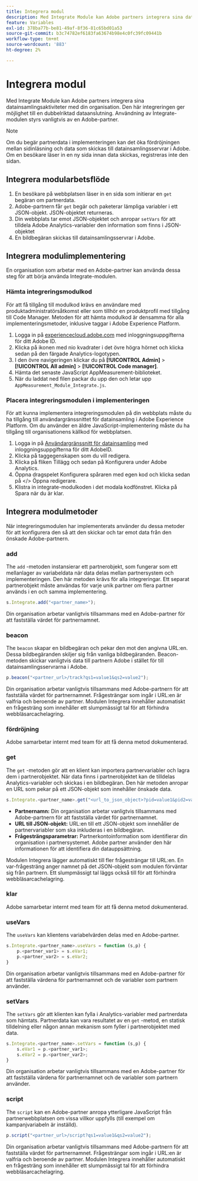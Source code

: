 ```yaml
---
title: Integrera modul
description: Med Integrate Module kan Adobe partners integrera sina datainsamlingsaktiviteter med din organisation.
feature: Variables
exl-id: 378ba77b-be81-49af-8f36-81c65bd01a53
source-git-commit: b3c74782ef6183fa63674b98e4c0fc39fc09441b
workflow-type: tm+mt
source-wordcount: '883'
ht-degree: 2%

---
```


# Integrera modul

Med Integrate Module kan Adobe partners integrera sina datainsamlingsaktiviteter med din organisation. Den här integreringen ger möjlighet till en dubbelriktad dataanslutning. Användning av Integrate-modulen styrs vanligtvis av en Adobe-partner.

>[!NOTE]
>
>Om du begär partnerdata i implementeringen kan det öka fördröjningen mellan sidinläsning och data som skickas till datainsamlingsservrar i Adobe. Om en besökare läser in en ny sida innan data skickas, registreras inte den sidan.

## Integrera modularbetsflöde

1. En besökare på webbplatsen läser in en sida som initierar en `get` begäran om partnerdata.
2. Adobe-partnern får `get` begär och paketerar lämpliga variabler i ett JSON-objekt. JSON-objektet returneras.
3. Din webbplats tar emot JSON-objektet och anropar `setVars` för att tilldela Adobe Analytics-variabler den information som finns i JSON-objektet
4. En bildbegäran skickas till datainsamlingsservrar i Adobe.

## Integrera modulimplementering

En organisation som arbetar med en Adobe-partner kan använda dessa steg för att börja använda Integrate-modulen.

### Hämta integreringsmodulkod

För att få tillgång till modulkod krävs en användare med produktadministratörsåtkomst eller som tillhör en produktprofil med tillgång till Code Manager. Metoden för att hämta modulkod är densamma för alla implementeringsmetoder, inklusive taggar i Adobe Experience Platform.

1. Logga in på [experiencecloud.adobe.com](https://experiencecloud.adobe.com) med inloggningsuppgifterna för ditt Adobe ID.
1. Klicka på ikonen med nio kvadrater i det övre högra hörnet och klicka sedan på den färgade Analytics-logotypen.
1. I den övre navigeringen klickar du på **[!UICONTROL Admin]** > **[!UICONTROL All admin]** > **[!UICONTROL Code manager]**.
1. Hämta det senaste JavaScript AppMeasurement-biblioteket.
1. När du laddat ned filen packar du upp den och letar upp `AppMeasurement_Module_Integrate.js`.

### Placera integreringsmodulen i implementeringen

För att kunna implementera integreringsmodulen på din webbplats måste du ha tillgång till användargränssnittet för datainsamling i Adobe Experience Platform. Om du använder en äldre JavaScript-implementering måste du ha tillgång till organisationens källkod för webbplatsen.

1. Logga in på [Användargränssnitt för datainsamling](https://experience.adobe.com/data-collection) med inloggningsuppgifterna för ditt AdobeID.
1. Klicka på taggegenskapen som du vill redigera.
1. Klicka på fliken Tillägg och sedan på Konfigurera under Adobe Analytics.
1. Öppna dragspelet Konfigurera spåraren med egen kod och klicka sedan på &lt;/> Öppna redigerare.
1. Klistra in integrate-modulkoden i det modala kodfönstret. Klicka på Spara när du är klar.

## Integrera modulmetoder

När integreringsmodulen har implementerats använder du dessa metoder för att konfigurera den så att den skickar och tar emot data från den önskade Adobe-partnern.

### add

The `add` -metoden instansierar ett partnerobjekt, som fungerar som ett mellanlager av variabeldata när data delas mellan partnersystem och implementeringen. Den här metoden krävs för alla integreringar. Ett separat partnerobjekt måste användas för varje unik partner om flera partner används i en och samma implementering.

```JavaScript
s.Integrate.add("<partner_name>");
```

Din organisation arbetar vanligtvis tillsammans med en Adobe-partner för att fastställa värdet för partnernamnet.

### beacon

The `beacon` skapar en bildbegäran och pekar den mot den angivna URL:en. Dessa bildbegäranden skiljer sig från vanliga bildbegäranden. Beacon-metoden skickar vanligtvis data till partnern Adobe i stället för till datainsamlingsservrarna i Adobe.

```JavaScript
p.beacon("<partner_url>/track?qs1=value1&qs2=value2");
```

Din organisation arbetar vanligtvis tillsammans med Adobe-partnern för att fastställa värdet för partnernamnet. Frågesträngar som ingår i URL:en är valfria och beroende av partner. Modulen Integrera innehåller automatiskt en frågesträng som innehåller ett slumpmässigt tal för att förhindra webbläsarcachelagring.

### fördröjning

Adobe samarbetar internt med team för att få denna metod dokumenterad.

### get

The `get` -metoden gör att en klient kan importera partnervariabler och lagra dem i partnerobjektet. När data finns i partnerobjektet kan de tilldelas Analytics-variabler och skickas i en bildbegäran. Den här metoden anropar en URL som pekar på ett JSON-objekt som innehåller önskade data.

```JavaScript
s.Integrate.<partner_name>.get("<url_to_json_object>?pid=value1&pid2=value2");
```

* **Partnernamn:** Din organisation arbetar vanligtvis tillsammans med Adobe-partnern för att fastställa värdet för partnernamnet.
* **URL till JSON-objekt:** URL:en till ett JSON-objekt som innehåller de partnervariabler som ska inkluderas i en bildbegäran.
* **Frågesträngsparametrar:** Partnerkontoinformation som identifierar din organisation i partnersystemet. Adobe partner använder den här informationen för att identifiera din datauppsättning.

Modulen Integrera lägger automatiskt till fler frågesträngar till URL:en. En var-frågesträng anger namnet på det JSON-objekt som modulen förväntar sig från partnern. Ett slumpmässigt tal läggs också till för att förhindra webbläsarcachelagring.

### klar

Adobe samarbetar internt med team för att få denna metod dokumenterad.

### useVars

The `useVars` kan klientens variabelvärden delas med en Adobe-partner.

```JavaScript
s.Integrate.<partner_name>.useVars = function (s,p) {
    p.<partner_var1> = s.eVar1;
    p.<partner_var2> = s.eVar2;
}
```

Din organisation arbetar vanligtvis tillsammans med en Adobe-partner för att fastställa värdena för partnernamnet och de variabler som partnern använder.

### setVars

The `setVars` gör att klienten kan fylla i Analytics-variabler med partnerdata som hämtats. Partnerdata kan vara resultatet av en `get` -metod, en statisk tilldelning eller någon annan mekanism som fyller i partnerobjektet med data.

```JavaScript
s.Integrate.<partner_name>.setVars = function (s,p) {
    s.eVar1 = p.<partner_var1>;
    s.eVar2 = p.<partner_var2>;
}
```

Din organisation arbetar vanligtvis tillsammans med en Adobe-partner för att fastställa värdena för partnernamnet och de variabler som partnern använder.

### script

The `script` kan en Adobe-partner anropa ytterligare JavaScript från partnerwebbplatsen om vissa villkor uppfylls (till exempel om kampanjvariabeln är inställd).

```JavaScript
p.script("<partner_url>/script?qs1=value1&qs2=value2");
```

Din organisation arbetar vanligtvis tillsammans med Adobe-partnern för att fastställa värdet för partnernamnet. Frågesträngar som ingår i URL:en är valfria och beroende av partner. Modulen Integrera innehåller automatiskt en frågesträng som innehåller ett slumpmässigt tal för att förhindra webbläsarcachelagring.
